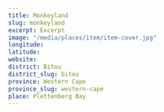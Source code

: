 ```yaml
---
title: Monkeyland
slug: monkeyland
excerpt: Excerpt
image: "/media/places/item/item-cover.jpg"
longitude: 
latitude: 
website: 
district: Bitou
district_slug: bitou
province: Western Cape
province_slug: western-cape
place: Plettenberg Bay
---
```

